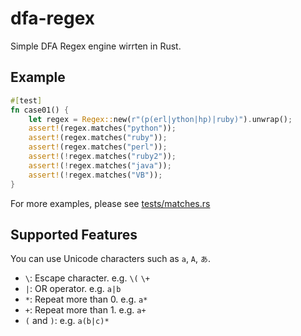 # dfa-regex

Simple DFA Regex engine wirrten in Rust.

## Example

```rust
#[test]
fn case01() {
    let regex = Regex::new(r"(p(erl|ython|hp)|ruby)").unwrap();
    assert!(regex.matches("python"));
    assert!(regex.matches("ruby"));
    assert!(regex.matches("perl"));
    assert!(!regex.matches("ruby2"));
    assert!(!regex.matches("java"));
    assert!(!regex.matches("VB"));
}
```

For more examples, please see [tests/matches.rs](tests/matches.rs)

## Supported Features

You can use Unicode characters such as `a`, `A`, `あ`.

- `\`: Escape character. e.g. `\(` `\+`
- `|`: OR operator. e.g. `a|b`
- `*`: Repeat more than 0. e.g. `a*`
- `+`: Repeat more than 1. e.g. `a+`
- `(` and `)`: e.g. `a(b|c)*`
